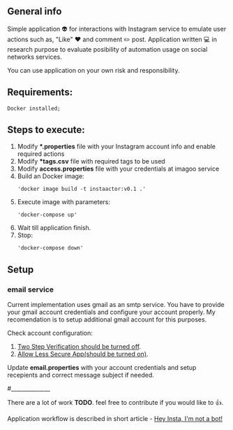 ## General info
Simple application :alien: for interactions with Instagram service to emulate user actions such as, "Like" :heart: and comment :pencil2: post.
Application written :computer: in research purpose to evaluate posibility of automation usage on social networks services.

You can use application on your own risk and responsibility.

## Requirements:
    Docker installed;

## Steps to execute:
1. Modify __*.properties__ file with your Instagram account info and enable required actions
2. Modify __*tags.csv__ file with required tags to be used
4. Modify __access.properties__ file with your credentials at imagoo service
3. Build an Docker image:
    ```
    'docker image build -t instaactor:v0.1 .'
   ```
4. Execute image with parameters:
    ```
    'docker-compose up'
   ```
5. Wait till application finish.
5. Stop:
    ```
    'docker-compose down'
   ```

## Setup

### email service
Current implementation uses gmail as an smtp service. You have to provide your gmail account credentials and configure your account properly.
My recomendation is to setup additional gmail account for this purposes.

Check account configuration:
1. [Two Step Verification should be turned off](https://support.google.com/accounts/answer/1064203?hl=en).
2. [Allow Less Secure App(should be turned on)](https://myaccount.google.com/lesssecureapps).

Update __email.properties__ with your account credentials and setup recepients and correct message subject if needed.

#______________
    
There are a lot of work **TODO**. feel free to contribute if you would like to :thumbsup:. 

Application workflow is described in short article - [Hey Insta, I'm not a bot!](https://shady333.blogspot.com/2020/01/instagram.html)
